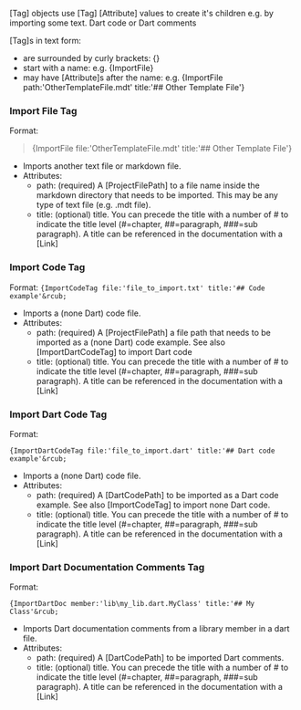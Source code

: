 [//]: # (This file was generated from: doc/templates/03-Tags.mdt using the documentation_builder package on: 2021-09-01 12:59:47.822666.)
<a id='lib-parser-tag-parser-dart-tag'></a>[Tag] objects use [Tag] [Attribute] values to create it's children e.g. by importing some text. Dart code or Dart comments

[Tag]s in text form:
- are surrounded by curly brackets: {}
- start with a name: e.g.  {ImportFile&rcub;
- may have [Attribute]s after the name: e.g. {ImportFile path:'OtherTemplateFile.mdt' title:'## Other Template File'&rcub;


<a id='import-file-tag'></a>
### Import File Tag
Format:
> {ImportFile file:'OtherTemplateFile.mdt' title:'## Other Template File'&rcub;
- Imports another text file or markdown file.
- Attributes:
  - path: (required) A [ProjectFilePath] to a file name inside the markdown directory that needs to be imported. This may be any type of text file (e.g. .mdt file).
  - title: (optional) title. You can precede the title with a number of # to indicate the title level (#=chapter, ##=paragraph, ###=sub paragraph). A title can be referenced in the documentation with a [Link]


<a id='import-code-tag'></a>
### Import Code Tag
Format:
`{ImportCodeTag file:'file_to_import.txt' title:'## Code example'&rcub;`
- Imports a (none Dart) code file.
- Attributes:
  - path: (required) A [ProjectFilePath] a file path that needs to be imported as a (none Dart) code example. See also [ImportDartCodeTag] to import Dart code
  - title: (optional) title. You can precede the title with a number of # to indicate the title level (#=chapter, ##=paragraph, ###=sub paragraph). A title can be referenced in the documentation with a [Link]


<a id='import-dart-code-tag'></a>
### Import Dart Code Tag
Format:
```
{ImportDartCodeTag file:'file_to_import.dart' title:'## Dart code example'&rcub;
```
- Imports a (none Dart) code file.
- Attributes:
  - path: (required) A [DartCodePath] to be imported as a Dart code example. See also [ImportCodeTag] to import none Dart code.
  - title: (optional) title. You can precede the title with a number of # to indicate the title level (#=chapter, ##=paragraph, ###=sub paragraph). A title can be referenced in the documentation with a [Link]


<a id='import-dart-documentation-comments-tag'></a>
### Import Dart Documentation Comments Tag
Format:
```
{ImportDartDoc member:'lib\my_lib.dart.MyClass' title:'## My Class'&rcub;
```
- Imports Dart documentation comments from a library member in a dart file.
- Attributes:
  - path: (required) A [DartCodePath] to be imported Dart comments.
  - title: (optional) title. You can precede the title with a number of # to indicate the title level (#=chapter, ##=paragraph, ###=sub paragraph). A title can be referenced in the documentation with a [Link]

